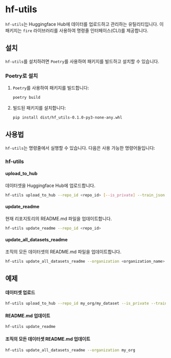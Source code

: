 # hf-utils

`hf-utils`는 Huggingface Hub에 데이터를 업로드하고 관리하는 유틸리티입니다. 이 패키지는 `fire` 라이브러리를 사용하여 명령줄 인터페이스(CLI)를 제공합니다.

## 설치

`hf-utils`를 설치하려면 `Poetry`를 사용하여 패키지를 빌드하고 설치할 수 있습니다.

### Poetry로 설치

1. `Poetry`를 사용하여 패키지를 빌드합니다:
    ```sh
    poetry build
    ```

2. 빌드된 패키지를 설치합니다:
    ```sh
    pip install dist/hf_utils-0.1.0-py3-none-any.whl
    ```

## 사용법

`hf-utils`는 명령줄에서 실행할 수 있습니다. 다음은 사용 가능한 명령어들입니다:

### hf-utils

#### upload_to_hub

데이터셋을 Huggingface Hub에 업로드합니다.

```sh
hf-utils upload_to_hub --repo_id <repo_id> [--is_private] --train_json <train_json_path> [--val_json <val_json_path>] [--test_json <test_json_path>] [--train_test_split_ratio <ratio>]
```

#### update_readme

현재 리포지토리의 README.md 파일을 업데이트합니다.

```sh
hf-utils update_readme --repo_id <repo_id>
```

#### update_all_datasets_readme

조직의 모든 데이터셋의 README.md 파일을 업데이트합니다.

```sh
hf-utils update_all_datasets_readme --organization <organization_name>
```

## 예제

#### 데이터셋 업로드

```sh
hf-utils upload_to_hub --repo_id my_org/my_dataset --is_private --train_json path/to/train.json --val_json path/to/val.json --test_json path/to/test.json --train_test_split_ratio 0.9
```

#### README.md 업데이트

```sh
hf-utils update_readme
```

#### 조직의 모든 데이터셋 README.md 업데이트


```sh
hf-utils update_all_datasets_readme --organization my_org
```